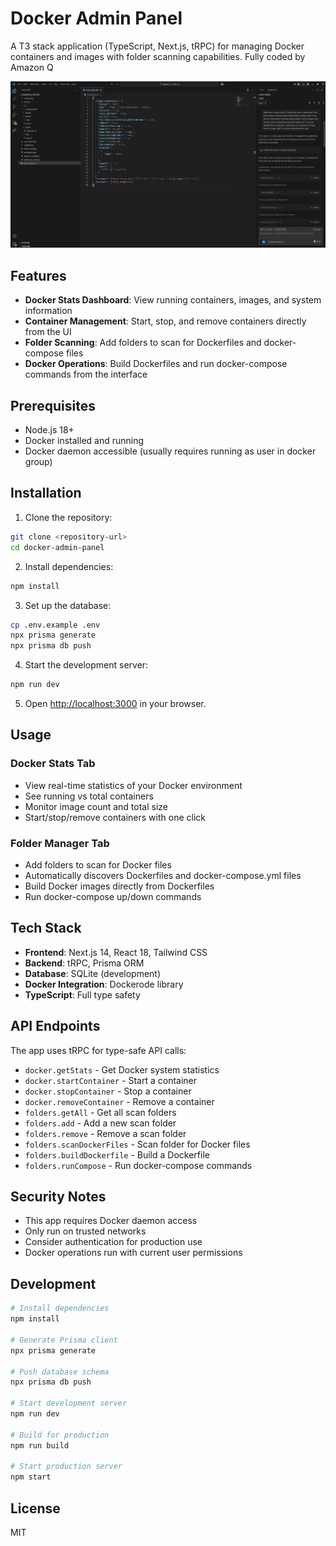 # Docker Admin Panel

A T3 stack application (TypeScript, Next.js, tRPC) for managing Docker containers and images with folder scanning capabilities. Fully coded by Amazon Q

![conversation w q](img/convo.png)

## Features

- **Docker Stats Dashboard**: View running containers, images, and system information
- **Container Management**: Start, stop, and remove containers directly from the UI
- **Folder Scanning**: Add folders to scan for Dockerfiles and docker-compose files
- **Docker Operations**: Build Dockerfiles and run docker-compose commands from the interface

## Prerequisites

- Node.js 18+ 
- Docker installed and running
- Docker daemon accessible (usually requires running as user in docker group)

## Installation

1. Clone the repository:
```bash
git clone <repository-url>
cd docker-admin-panel
```

2. Install dependencies:
```bash
npm install
```

3. Set up the database:
```bash
cp .env.example .env
npx prisma generate
npx prisma db push
```

4. Start the development server:
```bash
npm run dev
```

5. Open [http://localhost:3000](http://localhost:3000) in your browser.

## Usage

### Docker Stats Tab
- View real-time statistics of your Docker environment
- See running vs total containers
- Monitor image count and total size
- Start/stop/remove containers with one click

### Folder Manager Tab
- Add folders to scan for Docker files
- Automatically discovers Dockerfiles and docker-compose.yml files
- Build Docker images directly from Dockerfiles
- Run docker-compose up/down commands

## Tech Stack

- **Frontend**: Next.js 14, React 18, Tailwind CSS
- **Backend**: tRPC, Prisma ORM
- **Database**: SQLite (development)
- **Docker Integration**: Dockerode library
- **TypeScript**: Full type safety

## API Endpoints

The app uses tRPC for type-safe API calls:

- `docker.getStats` - Get Docker system statistics
- `docker.startContainer` - Start a container
- `docker.stopContainer` - Stop a container  
- `docker.removeContainer` - Remove a container
- `folders.getAll` - Get all scan folders
- `folders.add` - Add a new scan folder
- `folders.remove` - Remove a scan folder
- `folders.scanDockerFiles` - Scan folder for Docker files
- `folders.buildDockerfile` - Build a Dockerfile
- `folders.runCompose` - Run docker-compose commands

## Security Notes

- This app requires Docker daemon access
- Only run on trusted networks
- Consider authentication for production use
- Docker operations run with current user permissions

## Development

```bash
# Install dependencies
npm install

# Generate Prisma client
npx prisma generate

# Push database schema
npx prisma db push

# Start development server
npm run dev

# Build for production
npm run build

# Start production server
npm start
```

## License

MIT